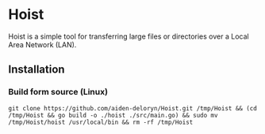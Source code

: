 # Hoist

Hoist is a simple tool for transferring large files or directories over a Local Area Network (LAN). 

## Installation

### Build form source (Linux)
```
git clone https://github.com/aiden-deloryn/Hoist.git /tmp/Hoist && (cd /tmp/Hoist && go build -o ./hoist ./src/main.go) && sudo mv /tmp/Hoist/hoist /usr/local/bin && rm -rf /tmp/Hoist
```
